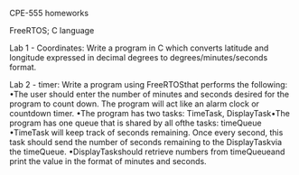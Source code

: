 CPE-555 homeworks

FreeRTOS; C language

Lab 1 - Coordinates: Write a program in C which converts latitude and longitude expressed in decimal degrees to degrees/minutes/seconds format.

Lab 2 - timer: Write a program using FreeRTOSthat performs the following:
               •The user should enter the number of minutes and seconds desired for the program to count down. The program will act like an alarm clock or countdown timer.
               •The program has two tasks: TimeTask, DisplayTask•The program has one queue that is shared by all ofthe tasks: timeQueue
               •TimeTask will keep track of seconds remaining. Once every second, this task should send the number of seconds remaining to the DisplayTaskvia the timeQueue.
               •DisplayTaskshould retrieve numbers from timeQueueand print the value in the format of minutes and seconds.

